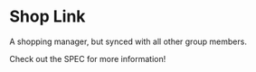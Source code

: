 # Shop Link
A shopping manager, but synced with all other group members.

Check out the SPEC for more information!

